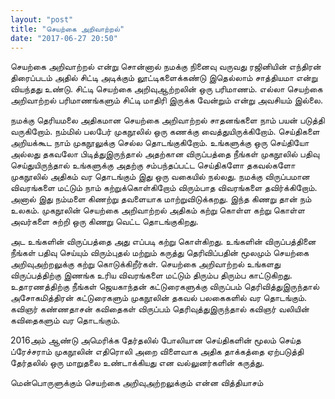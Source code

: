 ```yaml
---
layout: "post"
title: "செயற்கை அறிவாற்றல்"
date: "2017-06-27 20:50"
---
```


செயற்கை அறிவாற்றல் என்று சொன்னால் நமக்கு நினைவு வருவது ரஜினியின் எந்திரன் திரைப்படம் அதில் சிட்டி அடிக்கும் லூட்டிகளைக்கண்டு இதெல்லாம் சாத்தியமா என்று வியந்தது உண்டு. சிட்டி செயற்கை அறிவுஆற்றலின் ஒரு பரிமாணம். எல்லா செயற்கை அறிவாற்றல் பரிமாணங்களும் சிட்டி மாதிரி இருக்க வேன்றும் என்று அவசியம் இல்லை.

நமக்கு தெரியமலை அதிகமான செயற்கை அறிவாற்றல் சாதனங்களை நாம் பயன் படுத்தி வருகிறோம். நம்மில் பலபேர் முகநூலில் ஒரு கணக்கு வைத்துயிருக்கிறோம். செய்திகளை அறியக்கூட நாம் முகநூலுக்கு செல்ல தொடங்குகிறோம். உங்களுக்கு ஒரு செய்தியோ அல்லது தகவலோ பிடித்துஇருந்தால் அதற்கான விருப்பத்தை நீங்கள் முகநூலில் பதிவு செய்துயிருந்தால் உங்களுக்கு அதற்கு சம்பந்தப்பட்ட செய்திகளோ தகவல்களோ முகநூலில் அதிகம் வர தொடங்கும் இது ஒரு வகையில் நல்லது. நமக்கு விருப்பமான விவரங்களை மட்டும் நாம் கற்றுக்கொள்கிறோம் விரும்பாத விவரங்களை தவிர்க்கிறோம். அனால் இது நம்மளை கிணற்று தவளையாக மாற்றுவிடுக்கறது. இந்த கிணறு தான் நம் உலகம். முகநூலின் செயற்கை அறிவாற்றல் அதிகம் கற்று கொள்ள கற்று கொள்ள அவர்களை சுற்றி ஒரு கிணறு வெட்ட தொடங்குகிறது.

அட உங்களின் விருப்பத்தை அது எப்படி கற்று கொள்கிறது. உங்களின் விருப்பத்தினை நீங்கள் பதிவு செய்யும் விரும்புதல் மற்றும் கருத்து தெரிவிப்பதின் மூலமும் செயற்கை அறிவுஅற்றலுக்கு கற்று கொடுக்கிறீர்கள். செயற்கை அறிவாற்றல் உங்களது விருப்பத்திற்கு இணங்க உரிய விவரங்களை மட்டும் திரும்ப திரும்ப காட்டுகிறது. உதாரணத்திற்கு நீங்கள் ஜெயகாந்தன் கட்டுரைகளுக்கு விருப்பம் தெரிவித்துஇருந்தால் அசோகமித்திரன் கட்டுரைகளும் முகநூலின் தகவல் பலகைகளில் வர தொடங்கும். கவிஞர்  கண்ணதாசன் கவிதைகள் விருப்பம் தெரிவுத்துஇருந்தால் கவிஞர் வலியின் கவிதைகளும் வர தொடங்கும்.

2016அம் ஆண்டு அமெரிக்க தேர்தலில் போலியான செய்திகளின் மூலம் செய்த ப்ரேச்சராம் முகநூலின் எதிரொலி அறை விளைவாக அதிக தாக்கத்தை ஏற்படுத்தி தேர்தலில் ஒரு மாறுதலை உண்டாக்கியது என வல்லுனர்களின் கருத்து.

மென்பொருளுக்கும் செயற்கை அறிவுஅற்றலுக்கும் என்ன வித்தியாசம் 
